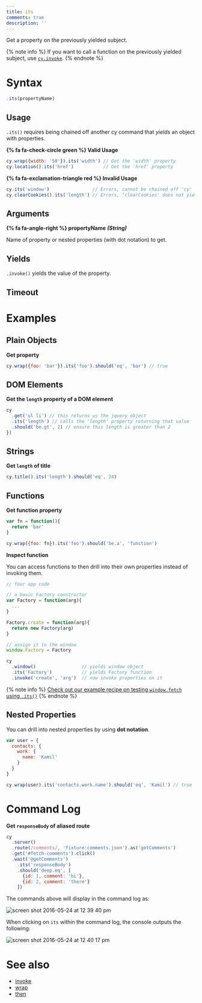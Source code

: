 ```yaml
---
title: its
comments: true
description: ''
---
```


Get a property on the previously yielded subject.

{% note info %}
If you want to call a function on the previously yielded subject, use [`cy.invoke`](https://on.cypress.io/api/invoke).
{% endnote %}

# Syntax

```javascript
.its(propertyName)
```

## Usage

`.its()` requires being chained off another cy command that *yields* an object with properties.

**{% fa fa-check-circle green %} Valid Usage**

```javascript
cy.wrap({width: '50'}).its('width') // Get the 'width' property
cy.location().its('href')           // Get the 'href' property
```

**{% fa fa-exclamation-triangle red %} Invalid Usage**

```javascript
cy.its('window')                // Errors, cannot be chained off 'cy'
cy.clearCookies().its('length') // Errors, 'clearCookies' does not yield Object
```

## Arguments

**{% fa fa-angle-right %} propertyName**  ***(String)***

Name of property or nested properties (with dot notation) to get.

## Yields

`.invoke()` yields the value of the property.

## Timeout

# Examples

## Plain Objects

**Get property**

```javascript
cy.wrap({foo: 'bar'}).its('foo').should('eq', 'bar') // true
```

## DOM Elements

**Get the `length` property of a DOM element**

```javascript
cy
  .get('ul li') // this returns us the jquery object
  .its('length') // calls the 'length' property returning that value
  .should('be.gt', 2) // ensure this length is greater than 2
})
```

## Strings

**Get `length` of title**

```javascript
cy.title().its('length').should('eq', 24)
```


## Functions

**Get function property**

```javascript
var fn = function(){
  return 'bar'
}

cy.wrap({foo: fn}).its('foo').should('be.a', 'function')
```

**Inspect function**

You can access functions to then drill into their own properties instead of invoking them.

```javascript
// Your app code

// a basic Factory constructor
var Factory = function(arg){
  ...
}

Factory.create = function(arg){
  return new Factory(arg)
}

// assign it to the window
window.Factory = Factory
```

```javascript
cy
  .window()                 // yields window object
  .its('Factory')           // yields Factory function
  .invoke('create', 'arg')  // now invoke properties on it
```

{% note info %}
[Check out our example recipe on testing `window.fetch` using `.its()`](https://github.com/cypress-io/cypress-example-recipes/blob/master/cypress/integration/spy_stub_clock_spec.js)
{% endnote %}

## Nested Properties

You can drill into nested properties by using **dot notation**.

```javascript
var user = {
  contacts: {
    work: {
      name: 'Kamil'
    }
  }
}

cy.wrap(user).its('contacts.work.name').should('eq', 'Kamil') // true
```

# Command Log

**Get `responseBody` of aliased route**

```javascript
cy
  .server()
  .route(/comments/, 'fixture:comments.json').as('getComments')
  .get('#fetch-comments').click()
  .wait('@getComments')
    .its('responseBody')
    .should('deep.eq', [
      {id: 1, comment: 'hi'},
      {id: 2, comment: 'there'}
    ])
```

The commands above will display in the command log as:

![screen shot 2016-05-24 at 12 39 40 pm](https://cloud.githubusercontent.com/assets/1268976/15512229/d512cbb4-21ac-11e6-9a9a-5d358ae4fe4b.png)

When clicking on `its` within the command log, the console outputs the following:

![screen shot 2016-05-24 at 12 40 17 pm](https://cloud.githubusercontent.com/assets/1268976/15512225/d14723cc-21ac-11e6-88d5-39ffe6c0a195.png)

# See also

- [invoke](https://on.cypress.io/api/invoke)
- [wrap](https://on.cypress.io/api/wrap)
- [then](https://on.cypress.io/api/then)
